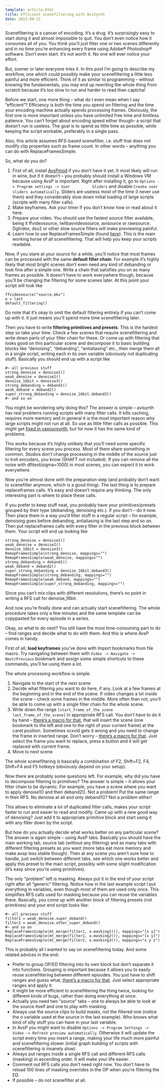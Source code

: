 ```yaml
---
template: article.html
title: Efficient scenefiltering with AviSynth
date: 2013-09-12
---
```


Scenefiltering is a cancer of encoding. It’s a drug. It’s surprisingly easy to start doing it and almost impossible to quit. You don’t even notice how it consumes all of you. You think you’ll just filter one or two scenes differently and in no time you’re enhancing every frame using Adobe® Photoshop® software. Don’t even start. It’s not worth it. No one will ever notice your effort.

But, sooner or later everyone tries it. In this post I’m going to describe my workflow, one which could possibly make your scenefiltering a little less painful and more efficient. Think of it as similar to programming – without knowing the fundamentals, you may end up rewriting the whole thing from scratch because it’s too slow to run and harder to read than captcha!


Before we start, one more thing – what do I even mean when I say “efficient”? Efficiency is both the time you spend on filtering and the time your encoding machine actually spends processing frames. Obviously, the first one is more important unless you have unlimited free time and limitless patience. You can’t forget about encoding speed either though– a script that doesn’t run is useless. The goal is to spend as little time as possible, while keeping the script workable, preferably in a single pass.

Also, this article assumes RFS-based scenefilter, i.e. stuff that does not modify clip properties such as frame count. In other words – anything you can do with ReplaceFramesSimple.

So, what do you do?

 1. First of all, install [AvsPmod][1] if you don’t have it yet. It most likely will run in wine, but if it doesn’t – you probably should install a Windows VM because using AvsP is important. Right after installing it, go to `Options -> Program settings -> User          Sliders` and disable `Create user sliders automatically`. Sliders are useless most of the time (I never use them) and they             considerably slow down initial loading of large scripts (scripts with many filter calls).
 2. Make keyframes. Ask your timer if you don’t know how or read about it here.
 3. Prepare your video. You should use the fastest source filter available, being it ffvideosource, lwlibavvideosource, avisource or rawsource. DgIndex, dss2 or other slow source filters will make previewing painful.
 4. Learn how to use ReplaceFramesSimple (found [here][2]). This is the main working horse of all scenefiltering. That will help you keep your scripts readable.

Now, if you stare at your source for a while, you’ll notice that most frames can be processed with the same **default filter chain**. For example it’s highly likely that most bright scenes don’t even need any kind of debanding or look fine after a simple one. Write a chain that satisfies you on as many frames as possible. It doesn’t have to work everywhere though, because you’ll be changing the filtering for some scenes later. At this point your script will look like

    ffvideosource("source.mkv")
    o = last
    default_filtering()

Do note that it’s okay to omit the default filtering entirely if you can’t come up with it. It just means you’ll spend more time scenefiltering later.

Then you have to write **filtering primitives and presets**. This is the hardest step so take your time. Check a few scenes that require scenefiltering and write down parts of your filter chain for these. Or come up with filtering that looks good on this particular scene and decompose it to basic building blocks like “denoising”, “debanding”, “antialiasing” etc., then merge them all in a single script, writing each in its own variable (obviously not duplicating stuff). Basically you should end up with a script like

    #~ all previous stuff
    strong_denoise = denoise1()
    weak_denoise = denoise2()
    denoise_16bit = denoise3()
    strong_debanding = deband1()
    weak_deband = deband2()
    super_strong_debanding = denoise_16bit.deband3()
    #~ and so on

You might be wondering why doing this? The answer is simple – avisynth has real problems running scripts with many filter calls. It kills caching, requires more memory and in general it is the most important reason why large scripts might not run at all. So use as little filter calls as possible. This might get [fixed in vapoursynth][3], but for now it has the same kind of problems.

This works because it’s highly unlikely that you’ll need some specific filtering for every scene you process. Most of them share something in common. Studios don’t change processing in the middle of the source just to troll encoders, you know (SHAFT not included). If you can remove all the noise with dfttest(sigma=1000) in most scenes, you can expect it to work everywhere.

Now you’re almost done with the preparation step (and probably don’t want to scenefilter anymore, which is a good thing). The last thing is to prepare replaceframes calls. It’s easy and doesn’t require any thinking. The only interesting part is where to place these calls.

If you prefer to keep stuff neat, you probably have your primitives/presets grouped by their type (debanding, denoising etc.). If you don’t – do it now. Then place them in a way you’d filter stuff in a regular script – for example, denoising goes before debanding, antialiasing is the last step and so on. Then put replaceframes calls with every filter in the previous block between them. Your script will end up looking like

    strong_denoise = denoise1()
    weak_denoise = denoise2()
    denoise_16bit = denoise3()
    RemapFramesSimple(strong_denoise, mappings="")
    RemapFramesSimple(weak_denoise, mappings="")
    strong_debanding = deband1()
    weak_deband = deband2()
    super_strong_debanding = denoise_16bit.deband3()
    RemapFramesSimple(strong_debanding, mappings="")
    RemapFramesSimple(weak_deband, mappings="")
    RemapFramesSimple(super_strong_debanding, mappings="")

Since you can’t mix clips with different resolutions, there’s no point in writing a RFS call for denoise_16bit.

And now you’re finally done and can actually start scenefiltering. The whole procedure takes only a few minutes and the same template can be copypasted for every episode in a series.

Okay, so what to do next? You still have the most time-consuming part to do – find ranges and decide what to do with them. And this is where AvsP comes in handy.

First of all, **load keyframes** you’ve done with Import bookmarks from file macro. Try navigating between them with `Video -> Navigate -> Next/Previous` bookmark and assign some simple shortcuts to these commands, you’ll be using them a lot.

The whole processing workflow is simple:

 1. Navigate to the start of the next scene
 2. Decide what filtering you want to do here, if any. Look at a few frames at the beginning and in the end of the scene. If video changes a lot inside the scene – check some frames in the middle. More often than not, you’ll be able to come up with a single filter chain for the whole scene.
 3. Write down the range `[start_frame_of_the_scene last_frame_of_the_scene]` in appropriate RFS call. You don’t have to do it by hand – [there’s a macro for that][4], that will insert the scene (one bookmark to the left and one to the right of your current frame) at the caret position. Sometimes scxvid gets it wrong and you need to change the frame in inserted range. Don’t worry – [there’s a macro for that][5]. Just select the frame you want to replace, press a button and it will get replaced with current frame.
 4. Move to next scene

The whole scenefiltering is basically a combination of F2, Shift+F2, F4, Shift+F4 and F5 hotkeys (obviously depend on your setup).

Now there are probably some questions left. For example, why did you have to decompose filtering to primitives? The answer is simple – it allows your filter chain to be dynamic. For example, you have a scene where you want to apply denoise1() and then deband2(). Not a problem! Put the same range in their RFS. No denoise at all and only deband1()? Not a problem either!

This allows to eliminate a lot of duplicated filter calls, makes your script faster to run and easier to read and modify. Came up with a new good way of denoising? Just add it to appropriate primitive block and start using it with any filter down by the script.

But how do you actually decide what works better on any particular scene? The answer is again simple – using AvsP tabs. Basically you should have the main working tab, source tab (without any filtering) and as many tabs with different filtering presets as you want (more tabs eat more memory and make avsp less stable though). Then at any scene you aren’t sure how to handle, just switch between different tabs, see which one works better and apply this preset to the main script, possibly with some slight modification (it’s easy since you’re using primitives).

The only “problem” left is masking. Always put it in the end of your script right after all “generic” filtering. Notice how in the last example script I put everything in variables, even though most of them are used only once. This simplifies RFS calls used for masking because you can reuse the variables there. Basically, you come up with another block of filtering presets (not primitives) and your end script looks like:

    #~ all previous stuff
    filter1 = weak_denoise.super_deband()
    filter2 = weak_denoise.other_super_deband()
    #~ and so on
    ReplaceFramesSimple(mt_merge(filter1, o.masking1()), mappings="[x y]")
    ReplaceFramesSimple(mt_merge(filter1, o.masking2()), mappings="[x y]")
    ReplaceFramesSimple(mt_merge(filter2, o.masking3()), mappings="x y z")

This is probably all I wanted to say on scenefiltering today. And some related advices in the end:

 - Prefer to group OP/ED filtering into its own block but don’t separate it into functions. Grouping is important because it allows you to easily reuse scenefiltering between different episodes. You just have to shift ranges and guess what, [there’s a macro for that][6]. Just select appropriate ranges and apply it.
 - It might be more efficient to scenefiltering the thing twice, looking for different kinds of bugs, rather than doing everything at once.
 - Actually you need two “source” tabs – one to always be able to look at the source itself and one to play with masking.
 - Always use the source clips to build masks, not the filtered one (notice the o variable used at the source in the last example). Who knows what kind of silly stuff you can have in your last variable.
 - In AvsP you might want to disable `Options -> Program Settings -> Video -> Refresh preview automatically`. Otherwise it will update the script every time you insert a range, making your life much more painful and scenefiltering slower (initial graph building of scripts with scenefiltering is insanely slow).
 - Always put ranges inside a single RFS call and different RFS calls (masking) in ascending order. It will make your life easier.
 - Comment out RFS calls you don’t need right now. You don’t have to reload 100 lines of masking overrides in the OP when you’re filtering the ED.
 - If possible – do not scenefilter at all.


  [1]: http://forum.doom9.org/showthread.php?t=153248
  [2]: http://avisynth.org/stickboy/
  [3]: https://github.com/vapoursynth/vapoursynth/issues/36
  [4]: http://pastebin.com/F0Ntp7rq
  [5]: http://pastebin.com/6hwjET0w
  [6]: http://pastebin.com/h4GHXYfa